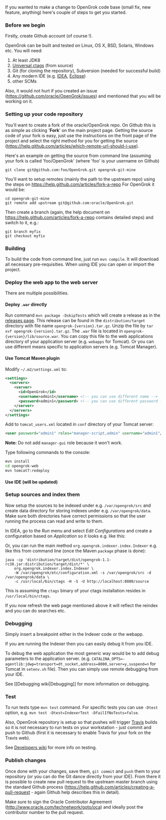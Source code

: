 If you wanted to make a change to OpenGrok code base (small fix, new feature, anything) here's couple of steps to get you started.

### Before we begin

Firstly, create Github account (of course !).

OpenGrok can be built and tested on Linux, OS X, BSD, Solaris, Windows etc. You will need:

1. At least JDK8
1. [Universal ctags](https://github.com/universal-ctags) (from source)
1. Git (for cloning the repository), Subversion (needed for successful build)
1. Any modern IDE (e.g. [IDEA](https://www.jetbrains.com/idea/), [Eclipse](http://www.eclipse.org/downloads/packages/))
1. other SCMs 

Also, it would not hurt if you created an issue (https://github.com/oracle/OpenGrok/issues) and mentioned that you will be working on it.

### Setting up your code repository

You'll want to create a fork of the oracle/OpenGrok repo. On Github this is as simple as clicking '**Fork**' on the main project page. Getting the source code of your fork is easy, just use the instructions on the front page of the project and select the right method for you for getting the source (https://help.github.com/articles/which-remote-url-should-i-use).

Here's an example on getting the source from command line (assuming your fork is called 'foo/OpenGrok' (where 'foo' is your username on Github)

```
git clone git@github.com:foo/OpenGrok.git opengrok-git-mine
```

You'll want to setup remotes (mainly the path to the upstream repo) using the steps on https://help.github.com/articles/fork-a-repo For OpenGrok it would be:

```
cd opengrok-git-mine
git remote add upstream git@github.com:oracle/OpenGrok.git
```

Then create a branch (again, the help document on https://help.github.com/articles/fork-a-repo contains detailed steps) and switch to it, e.g.:

```
git branch myfix
git checkout myfix
```

### Building

To build the code from command line, just run `mvn compile`. It will download all necessary pre-requisities. When using IDE you can open or import the project.

### Deploy the web app to the web server

There are multiple possibilities.

#### Deploy `.war` directly

Run command `mvn package -DskipTests` which will create a release as in the [releases page](https://github.com/oracle/opengrok/releases). This release can be found in the `distribution/target` directory with file name `opengrok-{version}.tar.gz`. Unzip the file by `tar xvf opengrok-{version}.tar.gz`. The `.war` file is located in `opengrok-{version}/lib/source.war`. You can copy this file to the web applications directory of your application server (e.g. `webapps` for Tomcat). Or you can use different means specific to application servers (e.g. Tomcat Manager).

#### Use Tomcat Maven plugin

Modify `~/.m2/settings.xml` to:
```xml
<settings>
  <servers>
    <server>
      <id>OpenGrok</id>
      <username>admin1</username> <!-- you can use different name -->
      <password>admin1</password> <!-- you can use different password -->
    </server>
  </servers>
</settings>
```

Add to `tomcat_users.xml` located in `conf` directory of your Tomcat server:
```xml
<user password="admin1" roles="manager-script,admin" username="admin1"/>
```

**Note:** Do not add `manager-gui` role because it won't work.

Type following commands to the console:
```bash
mvn install
cd opengrok-web
mvn tomcat7:redeploy
```

#### Use IDE (will be updated)

### Setup sources and index them

Now setup the sources to be indexed under e.g. `/var/opengrok/src` and create data directory for storing indexes under e.g. `/var/opengrok/data`. Make sure both directories have correct permissions so that the user running the process can read and write to them.

In IDEA, go to the _Run_ menu and select _Edit Configurations_ and create a configuration based on _Application_ so it looks e.g. like this:



Or, you can run the main method `org.opengrok.indexer.index.Indexer` e.g. like this from command line (once the Maven `package` phase is done):
```
java -cp 'distribution/target/dist/opengrok-1.1-rc38.jar:distribution/target/dist/*' \
    org.opengrok.indexer.index.Indexer \
    -W /var/opengrok/etc/configuration.xml -s /var/opengrok/src -d /var/opengrok/data \
    -c /usr/local/bin/ctags -H -S -U http://localhost:8080/source
```

This is assuming the `ctags` binary of your ctags installation resides in `/usr/local/bin/ctags`.

If you now refresh the web page mentioned above it will reflect the reindex and you can do searches etc.

### Debugging

Simply insert a breakpoint either in the Indexer code or the webapp. 

If you are running the Indexer then you can easily debug it from you IDE.

To debug the web application the most generic way would be to add debug parameters to the application server.
(e.g. `CATALINA_OPTS=-agentlib:jdwp=transport=dt_socket,address=8000,server=y,suspend=n` for Tomcat in `setenv.sh` file). Then you can simply use remote debugging from your IDE.

See [[Debugging wiki|Debugging]] for more information on debugging.

### Test

To run tests type `mvn test` command. For specific tests you can use `-Dtest` option, e.g. `mvn test -Dtest=IndexerTest -DfailIfNoTests=false`.

Also, OpenGrok repository is setup so that pushes will trigger [Travis](https://travis-ci.org) builds so it is not necessary to run tests on your workstation - just commit and push to Github (first it is necessary to enable Travis for your fork on the Travis web).

See [Developers wiki](https://github.com/oracle/opengrok/wiki/Developers) for more info on testing.

### Publish changes

Once done with your changes, save them, `git commit` and `push` them to your repository (or you can do the Git dance directly from your IDE). From there it is possible to create new pull request to the upstream master branch using the standard Github process (https://help.github.com/articles/creating-a-pull-request - again Github help describes this in detail).

Make sure to sign the Oracle Contributor Agreement (http://www.oracle.com/technetwork/goto/oca) and ideally post the contributor number to the pull request.